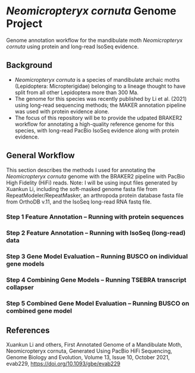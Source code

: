 # _Neomicropteryx cornuta_ Genome Project
Genome annotation workflow for the mandibulate moth _Neomicropteryx cornuta_ using protein and long-read IsoSeq evidence. 

## Background
- _Neomicropteryx cornuta_ is a species of mandibulate archaic moths (Lepidoptera: Micropterigidae) belonging to a lineage thought to have split from all other Lepidoptera more than 300 Ma.
- The genome for this species was recently published by Li et al. (2021) using long-read sequencing methods; the MAKER annotation pipeline was used with protein evidence alone.
- The focus of this repository will be to provide the udpated BRAKER2 workflow for annotating a high-quality reference genome for this species, with long-read PacBio IsoSeq evidence along with protein evidence.

## General Workflow
This section describes the methods I used for annotating the _Neomicropteryx cornuta_ genome with the BRAKER2 pipeline with PacBio High Fidelity (HiFi) reads. 
Note: I will be using input files generated by Xuankun Li, including the soft-masked genome fasta file from RepeatModeler/RepeatMasker, an arthropoda protein database fasta file from OrthoDB v.11, and the IsoSeq long-read RNA fastq file.

### Step 1 Feature Annotation – Running with protein sequences


### Step 2 Feature Annotation – Running with IsoSeq (long-read) data


### Step 3 Gene Model Evaluation – Running BUSCO on individual gene models


### Step 4 Combining Gene Models – Running TSEBRA transcript collapser 


### Step 5 Combined Gene Model Evaluation – Running BUSCO on combined gene model


## References

Xuankun Li and others, First Annotated Genome of a Mandibulate Moth, Neomicropteryx cornuta, Generated Using PacBio HiFi Sequencing, Genome Biology and Evolution, Volume 13, Issue 10, October 2021, evab229, https://doi.org/10.1093/gbe/evab229
